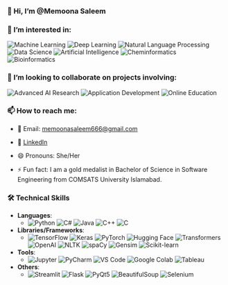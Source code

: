 ### 👋 Hi, I’m @Memoona Saleem
### 👀 I’m interested in:

![Machine Learning](https://img.shields.io/badge/Machine_Learning-blue?style=flat&logo=machine-learning&logoColor=white)
![Deep Learning](https://img.shields.io/badge/Deep_Learning-red?style=flat&logo=deep-learning&logoColor=white)
![Natural Language Processing](https://img.shields.io/badge/Natural_Language_Processing-green?style=flat&logo=natural-language-processing&logoColor=white)
![Data Science](https://img.shields.io/badge/Data_Science-yellow?style=flat&logo=data-science&logoColor=white)
![Artificial Intelligence](https://img.shields.io/badge/Artificial_Intelligence-purple?style=flat&logo=artificial-intelligence&logoColor=white)
![Cheminformatics](https://img.shields.io/badge/Cheminformatics-orange?style=flat&logo=chemistry&logoColor=white)
![Bioinformatics](https://img.shields.io/badge/Bioinformatics-lightgreen?style=flat&logo=bioinformatics&logoColor=white)

### 💞️ I’m looking to collaborate on projects involving:

![Advanced AI Research](https://img.shields.io/badge/Advanced_AI_Research-ff69b4?style=flat&logo=artificial-intelligence&logoColor=white) 
![Application Development](https://img.shields.io/badge/Application_Development-008000?style=flat&logo=app-store&logoColor=white) 
![Online Education](https://img.shields.io/badge/Improving_Online_Education-blue?style=flat&logo=google-classroom&logoColor=white) 

### 📫 How to reach me:
- 📧 Email: memoonasaleem666@gmail.com
- 💼 [LinkedIn](https://www.linkedin.com/in/memoona-saleem/) 

- 😄 Pronouns: She/Her
- ⚡ Fun fact: I am a gold medalist in Bachelor of Science in Software Engineering from COMSATS University Islamabad.

### 🛠️ Technical Skills
- **Languages**:
  - ![Python](https://img.shields.io/badge/Python-blue?style=flat&logo=python) ![C#](https://img.shields.io/badge/C%23-blue?style=flat&logo=c-sharp) ![Java](https://img.shields.io/badge/Java-blue?style=flat&logo=java) ![C++](https://img.shields.io/badge/C++-blue?style=flat&logo=cplusplus) ![C](https://img.shields.io/badge/C-blue?style=flat&logo=c)
- **Libraries/Frameworks**:
  - ![TensorFlow](https://img.shields.io/badge/TensorFlow-blue?style=flat&logo=tensorflow)
 ![Keras](https://img.shields.io/badge/Keras-blue?style=flat&logo=keras)
 ![PyTorch](https://img.shields.io/badge/PyTorch-blue?style=flat&logo=pytorch)
 ![Hugging Face](https://img.shields.io/badge/Hugging%20Face-blue?style=flat&logo=huggingface)
 ![Transformers](https://img.shields.io/badge/Transformers-blue?style=flat&logo=transformers)
 ![OpenAI](https://img.shields.io/badge/OpenAI-blue?style=flat&logo=openai)
 ![NLTK](https://img.shields.io/badge/NLTK-blue?style=flat&logo=nltk)
 ![spaCy](https://img.shields.io/badge/spaCy-blue?style=flat&logo=spacy)
 ![Gensim](https://img.shields.io/badge/Gensim-blue?style=flat&logo=gensim)
 ![Scikit-learn](https://img.shields.io/badge/Scikit--learn-blue?style=flat&logo=scikit-learn)
- **Tools**:
  - ![Jupyter](https://img.shields.io/badge/Jupyter-blue?style=flat&logo=jupyter)
 ![PyCharm](https://img.shields.io/badge/PyCharm-blue?style=flat&logo=pycharm)
 ![VS Code](https://img.shields.io/badge/VS%20Code-blue?style=flat&logo=visual-studio-code)
 ![Google Colab](https://img.shields.io/badge/Google%20Colab-blue?style=flat&logo=google-colab)
 ![Tableau](https://img.shields.io/badge/Tableau-blue?style=flat&logo=tableau)
- **Others**:
  - ![Streamlit](https://img.shields.io/badge/Streamlit-blue?style=flat&logo=streamlit)
 ![Flask](https://img.shields.io/badge/Flask-blue?style=flat&logo=flask)
 ![PyQt5](https://img.shields.io/badge/PyQt5-blue?style=flat&logo=qt)
 ![BeautifulSoup](https://img.shields.io/badge/BeautifulSoup-blue?style=flat&logo=beautifulsoup)
 ![Selenium](https://img.shields.io/badge/Selenium-blue?style=flat&logo=selenium)



<!---
MemoonaL/MemoonaL is a ✨ special ✨ repository because its `README.md` (this file) appears on your GitHub profile.
You can click the Preview link to take a look at your changes.
--->
